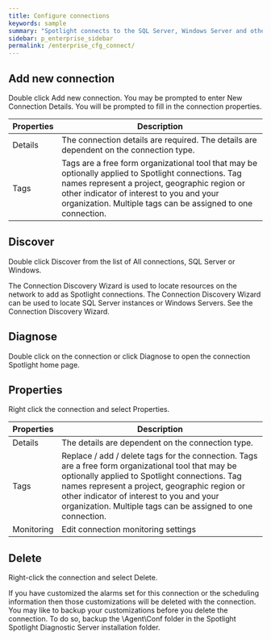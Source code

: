 ```yaml
---
title: Configure connections
keywords: sample
summary: "Spotlight connects to the SQL Server, Windows Server and other supported connection types in your enterprise. Spotlight monitors the activity and performance of these connections. Use this screen to add and remove connections and configure connection properties."
sidebar: p_enterprise_sidebar
permalink: /enterprise_cfg_connect/
---
```




## Add new connection

Double click Add new connection. You may be prompted to enter New Connection Details.
You will be prompted to fill in the connection properties.

Properties | Description
-----------|------------
Details | The connection details are required. The details are dependent on the connection type.
Tags | Tags are a free form organizational tool that may be optionally applied to Spotlight connections. Tag names represent a project, geographic region or other indicator of interest to you and your organization. Multiple tags can be assigned to one connection.

## Discover

Double click Discover from the list of All connections, SQL Server or Windows.

The Connection Discovery Wizard is used to locate resources on the network to add as Spotlight connections. The Connection Discovery Wizard can be used to locate SQL Server instances or Windows Servers. See the Connection Discovery Wizard.

## Diagnose

Double click on the connection or click Diagnose to open the connection Spotlight home page.

## Properties

Right click the connection and select Properties.

Properties | Description
-----------|------------
Details | The details are dependent on the connection type.
Tags | Replace / add / delete tags for the connection. Tags are a free form organizational tool that may be optionally applied to Spotlight connections. Tag names represent a project, geographic region or other indicator of interest to you and your organization. Multiple tags can be assigned to one connection.
Monitoring | Edit connection monitoring settings

## Delete

Right-click the connection and select Delete.

If you have customized the alarms set for this connection or the scheduling information then those customizations will be deleted with the connection. You may like to backup your customizations before you delete the connection. To do so, backup the \Agent\Conf folder in the Spotlight Spotlight Diagnostic Server installation folder.
